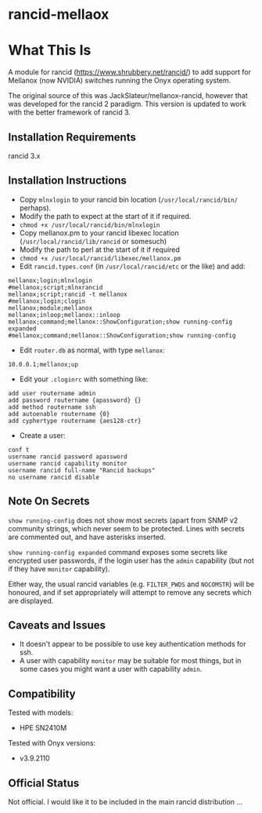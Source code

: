 






# rancid-mellaox

# What This Is

A module for rancid (https://www.shrubbery.net/rancid/) to add support for Mellanox (now NVIDIA) switches running the Onyx operating system.

The original source of this was JackSlateur/mellanox-rancid, however that was developed for the rancid 2 paradigm.
This version is updated to work with the better framework of rancid 3.

## Installation Requirements

rancid 3.x

## Installation Instructions

- Copy `mlnxlogin` to your rancid bin location (`/usr/local/rancid/bin/` perhaps).
- Modify the path to expect at the start of it if required.
- `chmod +x /usr/local/rancid/bin/mlnxlogin`
- Copy mellanox.pm to your rancid libexec location (`/usr/local/rancid/lib/rancid` or somesuch)
- Modify the path to perl at the start of it if required
- `chmod +x /usr/local/rancid/libexec/mellanox.pm`
- Edit `rancid.types.conf` (in `/usr/local/rancid/etc` or the like)
and add:
```
mellanox;login;mlnxlogin
#mellanox;script;mlnxrancid
mellanox;script;rancid -t mellanox
#mellanox;login;clogin
mellanox;module;mellanox
mellanox;inloop;mellanox::inloop
mellanox;command;mellanox::ShowConfiguration;show running-config expanded
#mellanox;command;mellanox::ShowConfiguration;show running-config
```
- Edit `router.db` as normal, with type `mellanox`:
```
10.0.0.1;mellanox;up
```
- Edit your `.cloginrc` with something like:
```
add user routername admin
add password routername {apassword} {}
add method routername ssh
add autoenable routername {0}
add cyphertype routername {aes128-ctr}
```
- Create a user:
```
conf t
username rancid password apassword
username rancid capability monitor
username rancid full-name "Rancid backups"
no username rancid disable
```

Note On Secrets
---

`show running-config` does not show most secrets (apart from SNMP v2 community strings, which
never seem to be protected.  Lines with secrets are commented out, and have asterisks inserted.

`show running-config expanded` command exposes some secrets like encrypted user passwords, if
the login user has the `admin` capability (but not if they have `monitor` capability).

Either way, the usual rancid variables (e.g. `FILTER_PWDS` and `NOCOMSTR`) will be honoured,
and if set appropriately will attempt to remove any secrets which are displayed.

Caveats and Issues
---

- It doesn't appear to be possible to use key authentication methods for ssh.
- A user with capability `monitor` may be suitable for most things, but in some cases you might want a user with capability `admin`.


## Compatibility

Tested with models:

- HPE SN2410M

Tested with Onyx versions:

- v3.9.2110

## Official Status

Not official.  I would like it to be included in the main rancid distribution ...


